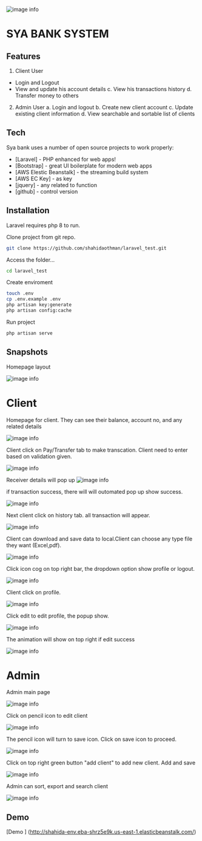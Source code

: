 ![image info](public/assets/images/logo-light.png)

# SYA BANK SYSTEM

## Features

1. Client User

- Login and Logout
- View and update his account details
  c. View his transactions history
  d. Transfer money to others

2. Admin User
   a. Login and logout
   b. Create new client account
   c. Update existing client information
   d. View searchable and sortable list of clients

## Tech

Sya bank uses a number of open source projects to work properly:

- [Laravel] - PHP enhanced for web apps!
- [Bootstrap] - great UI boilerplate for modern web apps
- [AWS Elestic Beanstalk] - the streaming build system
- [AWS EC Key] - as key
- [jquery] - any related to function
- [github] - control version

## Installation

Laravel requires php 8 to run.

Clone project from git repo.

```sh
git clone https://github.com/shahidaothman/laravel_test.git
```

Access the folder...

```sh
cd laravel_test
```

Create enviroment

```sh
touch .env
cp .env.example .env
php artisan key:generate
php artisan config:cache
```

Run project

```sh
php artisan serve
```

## Snapshots

Homepage layout

![image info](public/assets/images/snapshots/homepage.png)

# Client

Homepage for client. They can see their balance, account no, and any related details

![image info](public/assets/images/snapshots/client_home.png)

Client click on Pay/Transfer tab to make transcation. Client need to enter based on validation given.

![image info](public/assets/images/snapshots/client_transfer.png)

Receiver details will pop up
![image info](public/assets/images/snapshots/client_transfer_detail.png)

if transaction success, there will will outomated pop up show success.

![image info](public/assets/images/snapshots/client_success_transfer.png)

Next client click on history tab. all transaction will appear.

![image info](public/assets/images/snapshots/client_history.png)

Client can download and save data to local.Client can choose any type file they want (Excel,pdf).

![image info](public/assets/images/snapshots/client_save_history.png)

Click icon cog on top right bar, the dropdown option show profile or logout.

![image info](public/assets/images/snapshots/client_mini.png)

Client click on profile.

![image info](public/assets/images/snapshots/client_profile.png)

Click edit to edit profile, the popup show.

![image info](public/assets/images/snapshots/client_edit_profile.png)

The animation will show on top right if edit success

![image info](public/assets/images/snapshots/client_edit_success.png)

# Admin

Admin main page

![image info](public/assets/images/snapshots/admin_view.png)

Click on pencil icon to edit client

![image info](public/assets/images/snapshots/admin_edit.png)

The pencil icon will turn to save icon. Click on save icon to proceed.

![image info](public/assets/images/snapshots/admin_action.png)

Click on top right green button "add client" to add new client. Add and save

![image info](public/assets/images/snapshots/admin_add.png)

Admin can sort, export and search client

![image info](public/assets/images/snapshots/admin_sort.png)

## Demo

[Demo ] (http://shahida-env.eba-shrz5e9k.us-east-1.elasticbeanstalk.com/)
